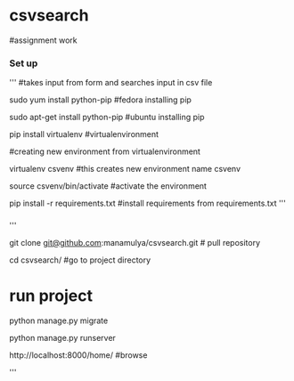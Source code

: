 # csvsearch
#assignment work
 ### Set up
 '''
#takes input from form and searches input in csv file



sudo yum install python-pip #fedora installing pip

sudo apt-get install python-pip #ubuntu installing pip



pip install virtualenv #virtualenvironment

#creating new environment from virtualenvironment

virtualenv csvenv #this creates new environment name csvenv

source csvenv/bin/activate #activate the environment

  pip install -r requirements.txt #install requirements from requirements.txt
'''

###
'''


 git clone git@github.com:manamulya/csvsearch.git # pull repository



  cd csvsearch/ #go to project directory

# run project

python manage.py migrate

python manage.py runserver


 http://localhost:8000/home/ #browse

'''


